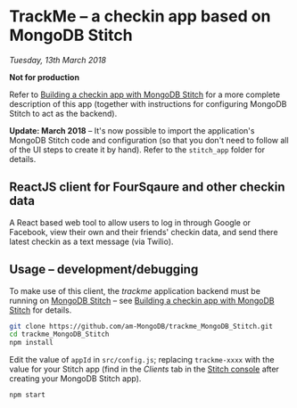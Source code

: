 # TrackMe – a checkin app based on MongoDB Stitch

*Tuesday, 13th March 2018*

**Not for production**

Refer to [Building a checkin app with MongoDB Stitch](https://www.mongodb.com/blog/post/building-a-checking-app-with-MongoDB-Stitch) for a more complete description of this app (together with instructions for configuring MongoDB Stitch to act as the backend).

**Update: March 2018** – It's now possible to import the application's MongoDB Stitch code and configuration (so that you don't need to follow all of the UI steps to create it by hand). Refer to the `stitch_app` folder for details.

## ReactJS client for FourSqaure and other checkin data

A React based web tool to allow users to log in through Google or Facebook, view their own and their friends' checkin data, and send there latest checkin as a text message (via Twilio).

## Usage – development/debugging

To make use of this client, the *trackme* application backend must be running on [MongoDB Stitch](https://www.mongodb.com/cloud/stitch "Backend as a Service for MongoDB") – see [Building a checkin app with MongoDB Stitch](https://www.mongodb.com/blog/post/building-a-checking-app-with-MongoDB-Stitch) for details.


```bash
git clone https://github.com/am-MongoDB/trackme_MongoDB_Stitch.git
cd trackme_MongoDB_Stitch
npm install
```

Edit the value of `appId` in `src/config.js`; replacing `trackme-xxxx` with the value for your Stitch app (find in the *Clients* tab in the [Stitch console](https://stitch.mongodb.com) after creating your MongoDB Stitch app).

```bash
npm start
```